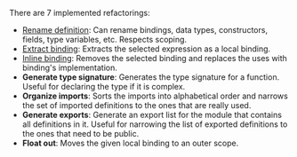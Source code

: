 There are 7 implemented refactorings:
  - [Rename definition](refactoring/rename.md): Can rename bindings, data types, constructors, fields, type variables, etc. Respects scoping.
  - [Extract binding](refactoring/extract-binding.md): Extracts the selected expression as a local binding.
  - [Inline binding](refactoring/inline-binding.md): Removes the selected binding and replaces the uses with binding's implementation.
  - **Generate type signature**: Generates the type signature for a function. Useful for declaring the type if it is complex.
  - **Organize imports**: Sorts the imports into alphabetical order and narrows the set of imported definitions to the ones that are really used.
  - **Generate exports**: Generate an export list for the module that contains all definitions in it. Useful for narrowing the list of exported definitions to the ones that need to be public.
  - **Float out**: Moves the given local binding to an outer scope.
